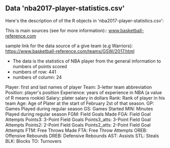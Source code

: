 
## Data 'nba2017-player-statistics.csv'

Here's the description of of the R objects in 'nba2017-player-statistics.csv':

This is main sources (see for more information):: www.basketball-reference.com

sample link for the data source of a give team (e.g Warriors): https://www.basketball-reference.com/teams/GSW/2017.html

- The data is the statistics of NBA player from the general information to numbers of points scored
- numbers of row: 441
- numbers of column: 24

Player: first and last names of player
Team: 3-letter team abbreviation
Position: player's position
Experience: years of experience in NBA (a value of R means rookie)
Salary: plater salary in dollars 
Rank: Rank of player in his team 
Age: Age of Plater at the start of February 2st of that season. 
GP: Games Played during regular season 
GS: Games Started 
MIN: Minutes Played during regular season
FGM: Field Goals Made
FGA: Field Goal Attempts
Points3: 3-Point Field Goals
Points3_atts: 3-Point Field Goal Attempts
Points2: 2-Point Field Goals
Points2_atts: 2-Point Field Goal Attempts
FTM: Free Throws Made
FTA: Free Throw Attempts
OREB: Offensive Rebounds
DREB: Defensive Rebounds
AST: Assists
STL: Steals
BLK: Blocks
TO: Turnovers